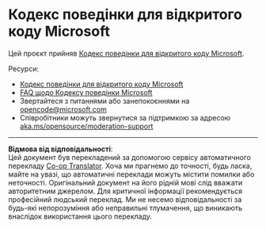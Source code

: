 <!--
CO_OP_TRANSLATOR_METADATA:
{
  "original_hash": "763a733399ea9f55f6418d1efe13c12b",
  "translation_date": "2025-09-10T05:56:32+00:00",
  "source_file": "CODE_OF_CONDUCT.md",
  "language_code": "uk"
}
-->
# Кодекс поведінки для відкритого коду Microsoft

Цей проєкт прийняв [Кодекс поведінки для відкритого коду Microsoft](https://opensource.microsoft.com/codeofconduct/).

Ресурси:

- [Кодекс поведінки для відкритого коду Microsoft](https://opensource.microsoft.com/codeofconduct/)
- [FAQ щодо Кодексу поведінки Microsoft](https://opensource.microsoft.com/codeofconduct/faq/)
- Звертайтеся з питаннями або занепокоєннями на [opencode@microsoft.com](mailto:opencode@microsoft.com)
- Співробітники можуть звернутися за підтримкою за адресою [aka.ms/opensource/moderation-support](https://aka.ms/opensource/moderation-support)

---

**Відмова від відповідальності**:  
Цей документ був перекладений за допомогою сервісу автоматичного перекладу [Co-op Translator](https://github.com/Azure/co-op-translator). Хоча ми прагнемо до точності, будь ласка, майте на увазі, що автоматичні переклади можуть містити помилки або неточності. Оригінальний документ на його рідній мові слід вважати авторитетним джерелом. Для критичної інформації рекомендується професійний людський переклад. Ми не несемо відповідальності за будь-які непорозуміння або неправильні тлумачення, що виникають внаслідок використання цього перекладу.